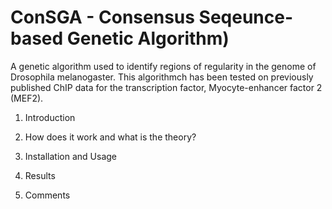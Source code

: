 # ConSGA - Consensus Seqeunce-based Genetic Algorithm)

A genetic algorithm used to identify regions of regularity in the genome of Drosophila melanogaster.  This algorithmch has been tested on previously published ChIP data for the transcription factor, Myocyte-enhancer factor 2 (MEF2).

1.  Introduction

2.  How does it work and what is the theory?

3.  Installation and Usage

4.  Results

5.  Comments
